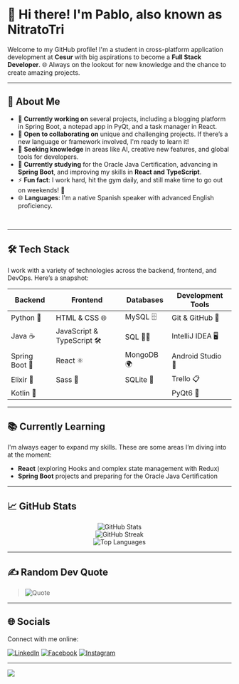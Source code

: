 # 👋 Hi there! I'm Pablo, also known as NitratoTri

Welcome to my GitHub profile! I'm a student in cross-platform application development at **Cesur** with big aspirations to become a **Full Stack Developer**. 🌐 Always on the lookout for new knowledge and the chance to create amazing projects.

---

## 💫 About Me

- 🔭 **Currently working on** several projects, including a blogging platform in Spring Boot, a notepad app in PyQt, and a task manager in React.
- 👯 **Open to collaborating on** unique and challenging projects. If there’s a new language or framework involved, I'm ready to learn it!
- 🤝 **Seeking knowledge** in areas like AI, creative new features, and global tools for developers.
- 🌱 **Currently studying** for the Oracle Java Certification, advancing in **Spring Boot**, and improving my skills in **React and TypeScript**.
- ⚡ **Fun fact**: I work hard, hit the gym daily, and still make time to go out on weekends! 🕺
- 🌐 **Languages**: I'm a native Spanish speaker with advanced English proficiency.

<br>

---

## 🛠️ Tech Stack

I work with a variety of technologies across the backend, frontend, and DevOps. Here’s a snapshot:

| **Backend**         | **Frontend**              | **Databases**       | **Development Tools**       |
|---------------------|---------------------------|----------------------|-----------------------------|
| Python 🐍           | HTML & CSS 🌐             | MySQL 🗄️            | Git & GitHub 🐙             |
| Java ☕             | JavaScript & TypeScript 🛠 | SQL 🧑‍💻             | IntelliJ IDEA 🖥️          |
| Spring Boot 🌱      | React ⚛️                   | MongoDB 🌍          | Android Studio 📱           |
| Elixir 🧪           | Sass 🎨                    | SQLite 📁           | Trello 📋                   |
| Kotlin 📱           |                           |                      | PyQt6 🎨                    |

---

## 📚 Currently Learning

I'm always eager to expand my skills. These are some areas I’m diving into at the moment:

- **React** (exploring Hooks and complex state management with Redux)
- **Spring Boot** projects and preparing for the Oracle Java Certification


---

## 📈 GitHub Stats

<p align="center">
  <img src="https://github-readme-stats.vercel.app/api?username=NitratoTri&show_icons=true&theme=radical&hide_border=false&include_all_commits=true&count_private=true" alt="GitHub Stats" />
  <br>
  <img src="https://github-readme-streak-stats.herokuapp.com/?user=NitratoTri&theme=radical&hide_border=false" alt="GitHub Streak" />
  <br>
  <img src="https://github-readme-stats.vercel.app/api/top-langs/?username=NitratoTri&layout=compact&theme=radical&hide_border=false" alt="Top Languages" />
</p>

---

## ✍️ Random Dev Quote

> ![Quote](https://quotes-github-readme.vercel.app/api?type=horizontal&theme=radical)

---

## 🌐 Socials

Connect with me online:

[![LinkedIn](https://img.shields.io/badge/LinkedIn-%230077B5.svg?style=for-the-badge&logo=linkedin&logoColor=white)](https://linkedin.com/in/NitratoTri) 
[![Facebook](https://img.shields.io/badge/Facebook-%231877F2.svg?style=for-the-badge&logo=Facebook&logoColor=white)](https://facebook.com/NitratoTri) 
[![Instagram](https://img.shields.io/badge/Instagram-%23E4405F.svg?style=for-the-badge&logo=Instagram&logoColor=white)](https://instagram.com/NitratoTri)

---

[![](https://visitcount.itsvg.in/api?id=NitratoTri&label=Profile%20Views&icon=5&pretty=true)](https://visitcount.itsvg.in)
